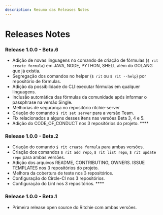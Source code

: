 ```yaml
---
description: Resumo das Releases Notes
---
```


# Releases Notes

### **Release 1.0.0 - Beta.6**

* Adição de novas linguagens no comando de criação de fórmulas \(`$ rit create formula`\) em  JAVA, NODE, PYTHON, SHELL além do GOLANG que já existia.
* Segregação dos comandos no helper \(`$ rit` ou `$ rit --help`\) por repositório de fórmulas.
* Adição da possibilidade do CLI executar fórmulas em qualquer linguagens.
* Inclusão automática das fórmulas da comunidade após informar o passphrase na versão Single. 
* Melhorias de segurança no repositório ritchie-server
* Criação do comando `$ rit set server` para a versão Team.
* Fix relacionados a alguns desses itens nas versões Beta 3, 4 e 5.
* Adição do CODE\_OF\_CONDUCT nos 3 repositórios do projeto. ****

### **Release 1.0.0 - Beta.2**

* Criação do comando `$ rit create formula` para ambas versões.
* Criação dos comandos `$ rit add repo`, `$ rit list repo`, `$ rit update repo` para ambas versões. 
* Adição dos arquivos README, CONTRIBUTING, OWNERS. ISSUE TEMPLATES nos 3 repositórios do projeto.
* Melhora da cobertura de teste nos 3 repositórios.
* Configuração do Circle-CI nos 3 repositórios.
* Configuração do Lint nos 3 repositórios. ****

### **Release 1.0.0 - Beta.1**

* Primeira release open source do Ritchie com ambas versões. 

